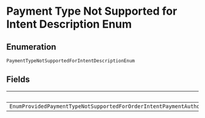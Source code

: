 
# Payment Type Not Supported for Intent Description Enum

## Enumeration

`PaymentTypeNotSupportedForIntentDescriptionEnum`

## Fields

| Name |
|  --- |
| `EnumProvidedPaymentTypeNotSupportedForOrderIntentPaymentAuthorizationsAreSupportedOnlyForOrderWithIntentAUTHORIZEAndPaymentCapturesAreSupportedOnlyForOrderWithIntentCAPTURE` |

